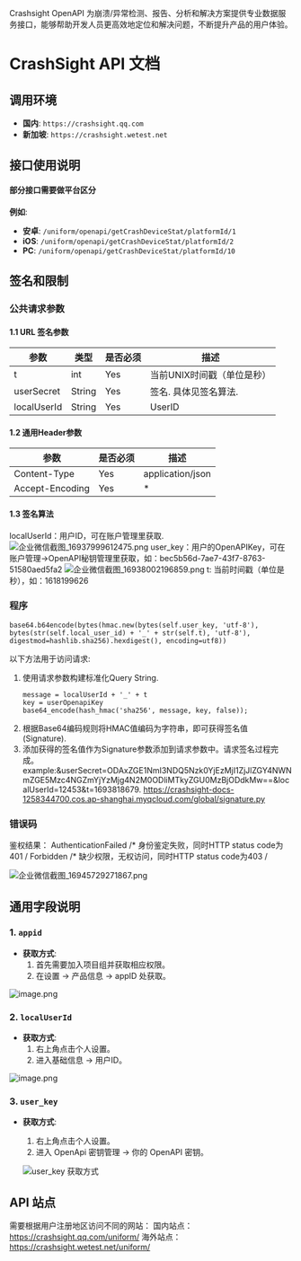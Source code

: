 Crashsight OpenAPI 为崩溃/异常检测、报告、分析和解决方案提供专业数据服务接口，能够帮助开发人员更高效地定位和解决问题，不断提升产品的用户体验。

# CrashSight API 文档

## 调用环境

- **国内**: `https://crashsight.qq.com`
- **新加坡**: `https://crashsight.wetest.net`

## 接口使用说明
#### 部分接口需要做平台区分
**例如**:
- **安卓**: `/uniform/openapi/getCrashDeviceStat/platformId/1`
- **iOS**: `/uniform/openapi/getCrashDeviceStat/platformId/2`
- **PC**: `/uniform/openapi/getCrashDeviceStat/platformId/10`


## 签名和限制

### 公共请求参数

#### 1.1 URL 签名参数

| 参数 | 类型 | 是否必须 | 描述 |
| ---- | ---- | --------- | ----------- |
| t | int | Yes |  当前UNIX时间戳（单位是秒）|
| userSecret | String | Yes | 签名. 具体见签名算法. |
| localUserId | String | Yes | UserID |

#### 1.2 通用Header参数

| 参数 | 是否必须 | 描述 |
| ---- | --------- | ----------- |
| Content-Type | Yes | application/json |
| Accept-Encoding | Yes | \* |

#### 1.3 签名算法

localUserId：用户ID，可在账户管理里获取.\
![企业微信截图_16937999612475.png](https://data.eolink.com/ENGqJLJ6feb91e37022b13085117d4cb342b0bc78087c33)
user\_key：用户的OpenAPIKey，可在账户管理->OpenAPI秘钥管理里获取，如：bec5b56d-7ae7-43f7-8763-51580aed5fa2
![企业微信截图_16938002196859.png](https://data.eolink.com/h9pldCab2a138f87a6f8f5166d94a119749338822823483)
t: 当前时间戳（单位是秒），如：1618199626

### 程序

```
base64.b64encode(bytes(hmac.new(bytes(self.user_key, 'utf-8'), bytes(str(self.local_user_id) + '_' + str(self.t), 'utf-8'), digestmod=hashlib.sha256).hexdigest(), encoding=utf8))
```

以下方法用于访问请求:

1. 使用请求参数构建标准化Query String.
    ```
    message = localUserId + '_' + t
    key = userOpenapiKey
    base64_encode(hash_hmac('sha256', message, key, false));
    ```
2. 根据Base64编码规则将HMAC值编码为字符串，即可获得签名值 (Signature).
3. 添加获得的签名值作为Signature参数添加到请求参数中。请求签名过程完成。example:&userSecret=ODAxZGE1NmI3NDQ5Nzk0YjEzMjI1ZjJlZGY4NWNmZGE5Mzc4NGZmYjYzMjg4N2M0ODliMTkyZGU0MzBjODdkMw==&localUserId=12453&t=1693818679.
https://crashsight-docs-1258344700.cos.ap-shanghai.myqcloud.com/global/signature.py

### 错误码

鉴权结果：
AuthenticationFailed
/* 身份鉴定失败，同时HTTP status code为401 /
Forbidden
/* 缺少权限，无权访问，同时HTTP status code为403 /


![企业微信截图_16945729271867.png](https://api.apifox.cn/api/v1/projects/3281673/resources/400048/image-preview)


## 通用字段说明

### 1. `appid`

- **获取方式**: 
  1. 首先需要加入项目组并获取相应权限。
  2. 在设置 -> 产品信息 -> appID 处获取。


![image.png](https://api.apifox.com/api/v1/projects/3856890/resources/481135/image-preview)

### 2. `localUserId`

- **获取方式**: 
  1. 右上角点击个人设置。
  2. 进入基础信息 -> 用户ID。


![image.png](https://api.apifox.com/api/v1/projects/3856890/resources/481136/image-preview)

### 3. `user_key`

- **获取方式**: 
  1. 右上角点击个人设置。
  2. 进入 OpenApi 密钥管理 -> 你的 OpenAPI 密钥。

  ![user_key 获取方式](https://api.apifox.com/api/v1/projects/3856890/resources/474645/image-preview)



## API 站点

需要根据用户注册地区访问不同的网站：
国内站点： https://crashsight.qq.com/uniform/
海外站点： https://crashsight.wetest.net/uniform/